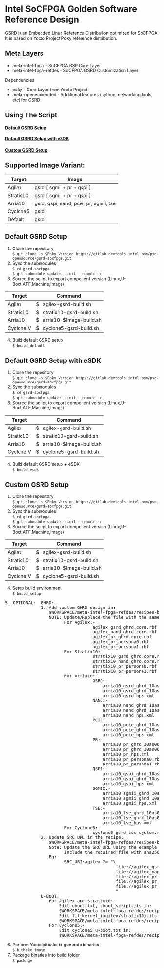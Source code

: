 # Intel SoCFPGA Golden Software Reference Design

GSRD is an Embedded Linux Reference Distribution optimized for SoCFPGA.  
It is based on Yocto Project Poky reference distribution.

## Meta Layers

* meta-intel-fpga - SoCFPGA BSP Core Layer
* meta-intel-fpga-refdes - SoCFPGA GSRD Customization Layer

Dependencies
* poky - Core Layer from Yocto Project
* meta-openembedded - Additional features (python, networking tools, etc) for GSRD

## Using The Script
#### [Default GSRD Setup](#default-gsrd-setup-1)  
#### [Default GSRD Setup with eSDK](#default-gsrd-setup-with-esdk-1)  
#### [Custom GSRD Setup](#custom-gsrd-setup-1)  

## Supported Image Variant:  

|    Target    |              Image                           |
| ------------ | -------------------------------------------- |
|  Agilex      |   gsrd [ sgmii + pr + qspi ]                 |
|  Stratix10   |   gsrd [ sgmii + pr + qspi ]                 |
|  Arria10     |   gsrd, qspi, nand, pcie, pr, sgmii, tse     |
|  Cyclone5    |   gsrd                                       |
|  Default     |   gsrd                                       |


## Default GSRD Setup

1. Clone the repository  
`$ git clone -b $Poky_Version https://gitlab.devtools.intel.com/psg-opensource/gsrd-socfpga.git`
2. Sync the submodules  
`$ cd gsrd-socfpga`  
`$ git submodule update --init --remote -r`
3. Source the script to export component version (Linux,U-Boot,ATF,Machine,Image)  

|  Target   |            Command            |
| --------- | ----------------------------- |
| Agilex    | $ . agilex-gsrd-build.sh      |
| Stratix10 | $ . stratix10-gsrd-build.sh   |
| Arria10   | $ . arria10-$Image-build.sh   |
| Cyclone V | $ . cyclone5-gsrd-build.sh    |

4. Build default GSRD setup  
`$ build_default`  

## Default GSRD Setup with eSDK

1. Clone the repository  
`$ git clone -b $Poky_Version https://gitlab.devtools.intel.com/psg-opensource/gsrd-socfpga.git`
2. Sync the submodules  
`$ cd gsrd-socfpga`  
`$ git submodule update --init --remote -r`
3. Source the script to export component version (Linux,U-Boot,ATF,Machine,Image)  

|  Target   |            Command            |
| --------- | ----------------------------- |
| Agilex    | $ . agilex-gsrd-build.sh      |
| Stratix10 | $ . stratix10-gsrd-build.sh   |
| Arria10   | $ . arria10-$Image-build.sh   |
| Cyclone V | $ . cyclone5-gsrd-build.sh    |

4. Build default GSRD setup + eSDK  
`$ build_esdk`  

## Custom GSRD Setup

1. Clone the repository  
`$ git clone -b $Poky_Version https://gitlab.devtools.intel.com/psg-opensource/gsrd-socfpga.git`
2. Sync the submodules  
`$ cd gsrd-socfpga`  
`$ git submodule update --init --remote -r`
3. Source the script to export component version (Linux,U-Boot,ATF,Machine,Image)  

|  Target   |            Command            |
| --------- | ----------------------------- |
| Agilex    | $ . agilex-gsrd-build.sh      |
| Stratix10 | $ . stratix10-gsrd-build.sh   |
| Arria10   | $ . arria10-$Image-build.sh   |
| Cyclone V | $ . cyclone5-gsrd-build.sh    |

4. Setup build environment  
`$ build_setup`
<pre>
5. OPTIONAL:  GHRD:  
              1. Add custom GHRD design in:  
                 $WORKSPACE/meta-intel-fpga-refdes/recipes-bsp/ghrd/files  
                 NOTE: Update/Replace the file with the same naming convention  
                       For Agilex:-  
                                  agilex_gsrd_ghrd.core.rbf  
                                  agilex_nand_ghrd.core.rbf  
                                  agilex_pr_ghrd.core.rbf  
                                  agilex_pr_persona0.rbf  
                                  agilex_pr_persona1.rbf  
                       For Stratix10:-  
                                  stratix10_gsrd_ghrd.core.rbf  
                                  stratix10_nand_ghrd.core.rbf  
                                  stratix10_pr_persona0.rbf  
                                  stratix10_pr_persona1.rbf  
                       For Arria10:-  
                                  GSRD:-  
                                      arria10_gsrd_ghrd_10as066n2.core.rbf  
                                      arria10_gsrd_ghrd_10as066n2.periph.rbf  
                                      arria10_gsrd_hps.xml  
                                  NAND:-  
                                      arria10_nand_ghrd_10as066n2.core.rbf  
                                      arria10_nand_ghrd_10as066n2.periph.rbf  
                                      arria10_nand_hps.xml  
                                  PCIE:-  
                                      arria10_pcie_ghrd_10as066n2.core.rbf  
                                      arria10_pcie_ghrd_10as066n2.periph.rbf  
                                      arria10_pcie_hps.xml  
                                  PR:-  
                                      arria10_pr_ghrd_10as066n2.core.rbf  
                                      arria10_pr_ghrd_10as066n2.periph.rbf  
                                      arria10_pr_hps.xml  
                                      arria10_pr_persona0.rbf  
                                      arria10_pr_persona1.rbf  
                                  QSPI:-  
                                      arria10_qspi_ghrd_10as066n2.core.rbf  
                                      arria10_qspi_ghrd_10as066n2.periph.rbf  
                                      arria10_qspi_hps.xml  
                                  SGMII:-  
                                      arria10_sgmii_ghrd_10as066n2.core.rbf  
                                      arria10_sgmii_ghrd_10as066n2.periph.rbf  
                                      arria10_sgmii_hps.xml  
                                  TSE:-  
                                      arria10_tse_ghrd_10as066n2.core.rbf  
                                      arria10_tse_ghrd_10as066n2.periph.rbf  
                                      arria10_tse_hps.xml  
                       For Cyclone5:-  
                                  cyclone5_gsrd_soc_system.rbf  
              2. Update SRC_URL in the recipe:  
                 $WORKSPACE/meta-intel-fpga-refdes/recipes-bsp/ghrd/hw-ref-design.bb  
                 Note: Update the SRC_URL using the example below  
                       Include the required file with sha256sum  
                 Eg:-  
                       SRC_URI:agilex ?= "\  
                                           file://agilex_gsrd_ghrd.core.rbf;sha256sum=xxxx \  
                                           file://agilex_nand_ghrd.core.rbf;sha256sum=xxxx \  
                                           file://agilex_pr_ghrd.core.rbf;sha256sum=xxxx \  
                                           file://agilex_pr_persona0.rbf;sha256sum=xxxx \  
                                           file://agilex_pr_persona1.rbf;sha256sum=xxxx \  
                                           "  
              U-BOOT:  
                 For Agilex and Stratix10:-  
                     Edit uboot.txt, uboot_script.its in:  
                     $WORKSPACE/meta-intel-fpga-refdes/recipes-bsp/u-boot/files  
                     Edit fit_kernel_(agilex/stratix10).its in:  
                     $WORKSPACE/meta-intel-fpga-refdes/recipes-kernel/linux/linux-socfpga-lts  
                 For Cyclone5:-  
                     Edit cyclone5_u-boot.txt in:  
                     $WORKSPACE/meta-intel-fpga-refdes/recipes-bsp/u-boot/files  
</pre>
6. Perform Yocto bitbake to generate binaries  
`$ bitbake_image`
7. Package binaries into build folder  
`$ package`  
